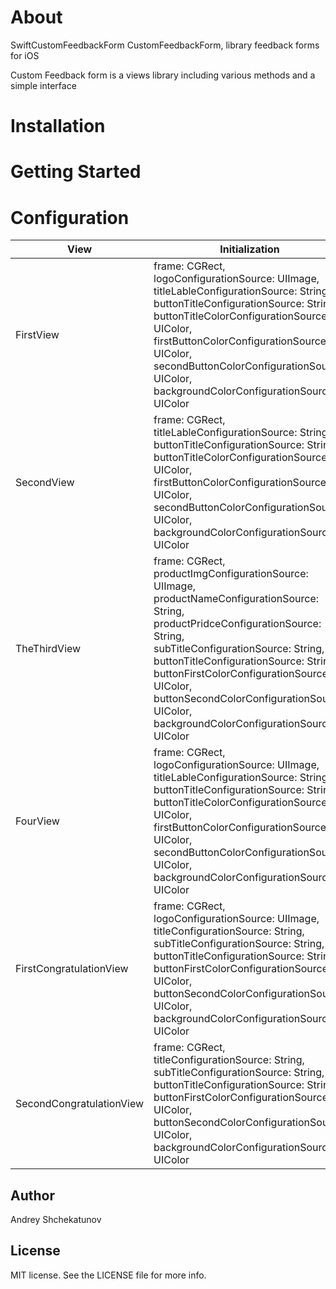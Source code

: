 # About

SwiftCustomFeedbackForm
CustomFeedbackForm,  library feedback forms for iOS

Custom Feedback form is a views library including various methods and a simple interface

# Installation

# Getting Started

# Configuration
View| Initialization
------------ | -------------
FirstView | frame: CGRect, <br> logoConfigurationSource: UIImage, <br> titleLableConfigurationSource: String, <br> buttonTitleConfigurationSource: String, <br> buttonTitleColorConfigurationSource: UIColor, <br> firstButtonColorConfigurationSource: UIColor, <br> secondButtonColorConfigurationSource: UIColor, <br> backgroundColorConfigurationSource: UIColor
SecondView | frame: CGRect, <br> titleLableConfigurationSource: String, <br> buttonTitleConfigurationSource: String, <br> buttonTitleColorConfigurationSource: UIColor, <br> firstButtonColorConfigurationSource: UIColor, <br> secondButtonColorConfigurationSource: UIColor, <br> backgroundColorConfigurationSource: UIColor
TheThirdView | frame: CGRect, <br> productImgConfigurationSource: UIImage, <br> productNameConfigurationSource: String, <br> productPridceConfigurationSource: String, <br> subTitleConfigurationSource: String, <br> buttonTitleConfigurationSource: String, <br> buttonFirstColorConfigurationSource: UIColor, <br> buttonSecondColorConfigurationSource: UIColor, <br> backgroundColorConfigurationSource: UIColor
FourView | frame: CGRect,  <br> logoConfigurationSource: UIImage,  <br> titleLableConfigurationSource: String,  <br> buttonTitleConfigurationSource: String, <br> buttonTitleColorConfigurationSource: UIColor,  <br> firstButtonColorConfigurationSource: UIColor,  <br> secondButtonColorConfigurationSource: UIColor, backgroundColorConfigurationSource: UIColor
FirstCongratulationView | frame: CGRect, <br> logoConfigurationSource: UIImage, <br> titleConfigurationSource: String, <br> subTitleConfigurationSource: String, <br> buttonTitleConfigurationSource: String, <br> buttonFirstColorConfigurationSource: UIColor, <br> buttonSecondColorConfigurationSource: UIColor, backgroundColorConfigurationSource: UIColor
SecondCongratulationView | frame: CGRect, <br> titleConfigurationSource: String, <br> subTitleConfigurationSource: String, <br> buttonTitleConfigurationSource: String, <br> buttonFirstColorConfigurationSource: UIColor, <br> buttonSecondColorConfigurationSource: UIColor, <br> backgroundColorConfigurationSource: UIColor

## Author
Andrey Shchekatunov

## License
MIT license. See the LICENSE file for more info.
